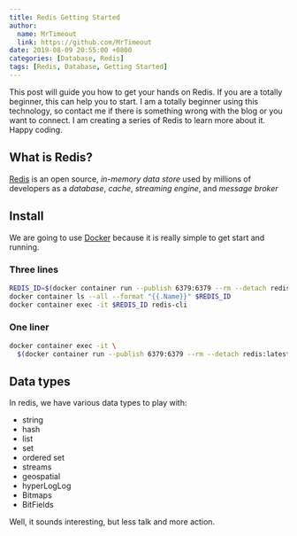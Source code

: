 ```yaml
---
title: Redis Getting Started
author:
  name: MrTimeout
  link: https://github.com/MrTimeout
date: 2019-08-09 20:55:00 +0800
categories: [Database, Redis]
tags: [Redis, Database, Getting Started]
---
```


This post will guide you how to get your hands on Redis. If you are a totally beginner, this can help you to start.
I am a totally beginner using this technology, so contact me if there is something wrong with the blog or you want to connect.
I am creating a series of Redis to learn more about it. Happy coding.

## What is Redis?

[Redis](https://redis.io/) is an open source, _in-memory data store_ used by millions of developers as a _database_, _cache_, _streaming engine_, and 
_message broker_

## Install

We are going to use [Docker](https://docs.docker.com/engine/install/ubuntu/) because it is really simple to get start and running.

### Three lines

```sh
REDIS_ID=$(docker container run --publish 6379:6379 --rm --detach redis:latest)
docker container ls --all --format "{{.Name}}" $REDIS_ID
docker container exec -it $REDIS_ID redis-cli
```

### One liner

```sh
docker container exec -it \
  $(docker container run --publish 6379:6379 --rm --detach redis:latest) redis-cli
```

## Data types

In redis, we have various data types to play with:

- string
- hash
- list
- set
- ordered set
- streams
- geospatial
- hyperLogLog
- Bitmaps
- BitFields

Well, it sounds interesting, but less talk and more action.